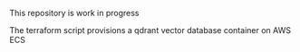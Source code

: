 This repository is work in progress

The terraform script provisions a qdrant vector database container on AWS ECS

